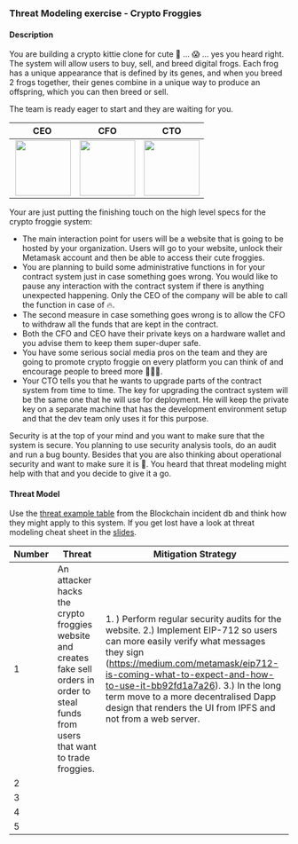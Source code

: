 ### Threat Modeling exercise - Crypto Froggies

#### Description 
You are building a crypto kittie clone for cute :frog: ... 😱 ... yes you heard right. The system will allow users to buy, sell, and breed digital frogs. Each frog has a unique appearance that is defined by its genes, and when you breed 2 frogs together, their genes combine in a unique way to produce an offspring, which you can then breed or sell. 

The team is ready eager to start and they are waiting for you. 


|  CEO |  CFO |  CTO |
|:-------------:|:-------------:|:-------------:|		
| <img height="100px"  align="right"   src="https://consequenceofsound.files.wordpress.com/2018/03/michael-scott.png"> | <img height="100px" src="https://media.giphy.com/media/ZPFQVis9WAAcE/giphy.gif"> | <img height="100px" src="https://i.stack.imgur.com/sdKcs.jpg">  |


Your are just putting the finishing touch on the high level specs for the crypto froggie system:

- The main interaction point for users will be a website that is going to be hosted by your organization. Users will go to your website, unlock their Metamask account and then be able to access their cute froggies. 
- You are planning to build some administrative functions in for your contract system just in case something goes wrong. You would like to pause any interaction with the contract system if there is anything unexpected happening. Only the CEO of the company will be able to call the function in case of :fire:.
- The second measure in case something goes wrong is to allow the CFO to withdraw all the funds that are kept in the contract.
- Both the CFO and CEO have their private keys on a hardware wallet and you advise them to keep them super-duper safe. 
- You have some serious social media pros on the team and they are going to promote crypto froggie on every platform you can think of and encourage people to breed more :frog::frog::frog:.
- Your CTO tells you that he wants to upgrade parts of the contract system from time to time. The key for upgrading the contract system will be the same one that he will use for deployment. He will keep the private key on a separate machine that has the development environment setup and that the dev team only uses it for this purpose.

Security is at the top of your mind and you want to make sure that the system is secure. You planning to use security analysis tools, do an audit and run a bug bounty. Besides that you are also thinking about operational security and want to make sure it is :100:. You heard that threat modeling might help with that and you decide to give it a go. 

#### Threat Model 

Use the [threat example table](./threat_list_blockchain_incident_db.md) from the Blockchain incident db and think how they might apply to this system. If you get lost have a look at threat modeling cheat sheet in the [slides](./../slides/How_to_Not_Get_Rekt_Volume_1_Threat_Modeling.pdf).   

| Number | Threat | Mitigation Strategy |
|--------|---------------------------------------------------------------|---------------------------------------------------------------|
| 1      |  An attacker hacks the crypto froggies website and creates fake sell orders in order to steal funds from users that want to trade froggies.  |  1. ) Perform regular security audits for the website.  2.) Implement EIP-712 so users can more easily verify what messages they sign (https://medium.com/metamask/eip712-is-coming-what-to-expect-and-how-to-use-it-bb92fd1a7a26). 3.) In the long term move to a more decentralised Dapp design that renders the UI from IPFS and not from a web server. |
| 2      |   |   |
| 3      |   |   |
| 4      |   |   |
| 5      |   |   |
